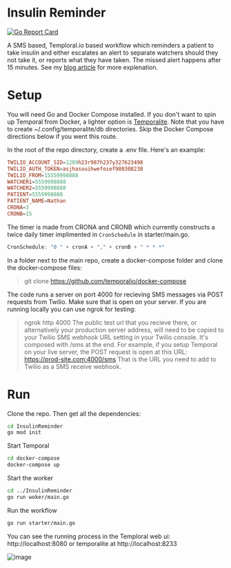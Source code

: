 # Insulin Reminder

[![Go Report Card](https://goreportcard.com/badge/github.com/joho/godotenv)](https://goreportcard.com/report/github.com/joho/godotenv)

A SMS based, Temploral.io based workflow which reminders a patient to take insulin and either escalates an alert to separate watchers should they not take it, or reports what they have taken. The missed alert happens after 15 minutes. See my [blog article](https://adamtemple.co/building-a-medication-reminder-workflow-with-accountability.html) for more explenation.

# Setup

You will need Go and Docker Compose installed. If you don't want to spin up Temporal from Docker, a lighter option is [Temporalite](https://github.com/temporalio/temporalite). Note that you have to create ~/.config/temporalite/db directories. Skip the Docker Compose directions below if you went this route.

In the root of the repo directory, create a .env file. Here's an example:

```conf
TWILIO_ACCOUNT_SID=1289h23r987h237y327623498
TWILIO_AUTH_TOKEN=asjhasouihwefoief980308238
TWILIO_FROM=15559998888
WATCHER1=5559998888
WATCHER2=5559998888
PATIENT=5559998888
PATIENT_NAME=Nathan
CRONA=3
CRONB=15
```

The timer is made from CRONA and CRONB which currently constructs a twice daily timer implimented in `CronSchedule` in starter/main.go.

```go
CronSchedule: "0 " + cronA + "," + cronB + " * * *"
```

In a folder next to the main repo, create a docker-compose folder and clone the docker-compose files:
> git clone https://github.com/temporalio/docker-compose


The code runs a server on port 4000 for recieving SMS messages via POST requests from Twilio. Make sure that is open on your server. If you are running locally you can use ngrok for testing:
> ngrok http 4000
The public test url that you recieve there, or alternatively your production server address, will need to be copied to your Twilio SMS webhook URL setting in your Twilio console. It's composed with /sms at the end. For example, if you setup Temporal on your live server, the POST request is open at this URL:
> https://prod-site.com:4000/sms
That is the URL you need to add to Twilio as a SMS receive webhook.


# Run

Clone the repo. Then get all the dependencies:
```bash
cd InsulinReminder
go mod init
```

Start Temporal
```bash
cd docker-compose
docker-compose up
```

Start the worker
```bash
cd ../InsulinReminder
go run woker/main.go
```

Run the workflow
```bash
go run starter/main.go
```

You can see the running process in the Temploral web ui:
http://localhost:8080 or temporalite at http://localhost:8233


![image](https://user-images.githubusercontent.com/763917/192355793-8b4339c8-cfe8-4cb2-8609-e70f46172027.png)
